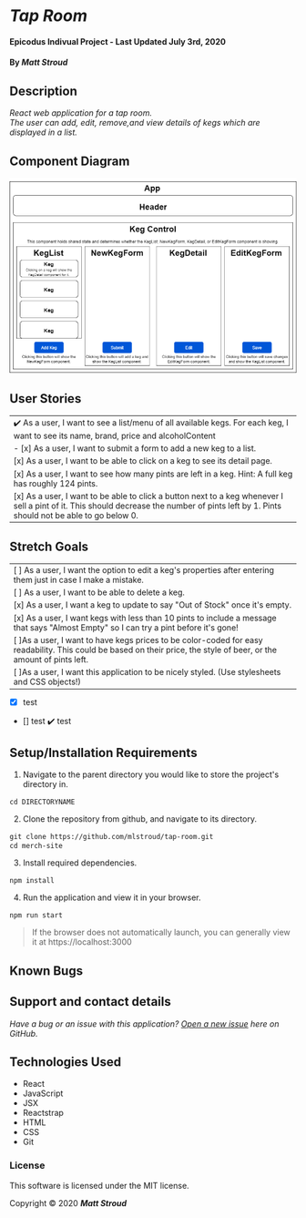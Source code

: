# _Tap Room_

#### Epicodus Indivual Project - Last Updated July 3rd, 2020

#### By _**Matt Stroud**_

## Description
_React web application for a tap room._  
_The user can add, edit, remove,and view details of kegs which are displayed in a list._  

## Component Diagram

![Component diagram for tap room application.](https://raw.githubusercontent.com/mlstroud/tap-room/master/diagram.drawio.png)

## User Stories
|  |
|--|
| :heavy_check_mark: As a user, I want to see a list/menu of all available kegs. For each keg, I want to see its name, brand, price and alcoholContent |
| - [x] As a user, I want to submit a form to add a new keg to a list. |
| [x] As a user, I want to be able to click on a keg to see its detail page. |
| [x] As a user, I want to see how many pints are left in a keg. Hint: A full keg has roughly 124 pints. |
| [x] As a user, I want to be able to click a button next to a keg whenever I sell a pint of it. This should decrease the number of pints left by 1. Pints should not be able to go below 0. |

## Stretch Goals
| |
|--|
| [ ] As a user, I want the option to edit a keg's properties after entering them just in case I make a mistake. |
| [ ] As a user, I want to be able to delete a keg. |
| [x] As a user, I want a keg to update to say "Out of Stock" once it's empty. |
| [x] As a user, I want kegs with less than 10 pints to include a message that says "Almost Empty" so I can try a pint before it's gone! |
| [ ]As a user, I want to have kegs prices to be color-coded for easy readability. This could be based on their price, the style of beer, or the amount of pints left. |
| [ ]As a user, I want this application to be nicely styled. (Use stylesheets and CSS objects!) |

- [x] test
- [] test
:heavy_check_mark: test

## Setup/Installation Requirements

1. Navigate to the parent directory you would like to store the project's directory in.
```
cd DIRECTORYNAME
```
2. Clone the repository from github, and navigate to its directory.
```
git clone https://github.com/mlstroud/tap-room.git
cd merch-site
```
3. Install required dependencies.
```
npm install
```
4. Run the application and view it in your browser.
```
npm run start
```
> If the browser does not automatically launch, you can generally view it at https://localhost:3000

## Known Bugs
 
## Support and contact details

_Have a bug or an issue with this application? [Open a new issue](https://github.com/mlstroud/tap-room/issues) here on GitHub._

## Technologies Used

* React
* JavaScript
* JSX
* Reactstrap
* HTML
* CSS
* Git

### License

This software is licensed under the MIT license.

Copyright © 2020 **_Matt Stroud_**